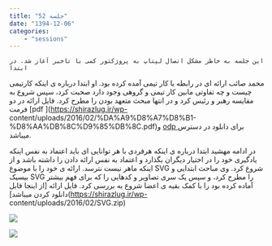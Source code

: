 ```yaml
---
title: "جلسه 52"
date: "1394-12-06"
categories:
    - "sessions"
---
```

    این جلسه به خاطر مشکل اتصال لپتاپ به پروژکتور کمی با تاخیر آغاز شد. در ابتدا
محمد صائب ارائه ای در رابطه با کار تیمی آمده کرده بود. او ابتدا درباره ی اینکه
کارتیمی چیست و چه تفاوتی مابین کار تیمی و گروهی وجود دارد صحبت کرد، سپس شروع
به مقایسه رهبر و رئیس کرد و در انتها مبحث متعهد بودن را مطرح کرد. فایل ارائه
در دو فرمت [pdf ](https://shirazlug.ir/wp-
content/uploads/2016/02/%DA%A9%D8%A7%D8%B1-%D8%AA%DB%8C%D9%85%DB%8C.pdf)و [odp
](https://shirazlug.ir/wp-content/uploads/2016/02/کار-تیمی.odp)برای دانلود در
دسترس میباشد.

در ادامه مهشید ابتدا درباره ی اینکه هرفردی با هر توانایی ای باید اعتماد به نفس
اینکه یادگیری خود را در اختیار دیگران بگذارد و اعتماد به نفس ارائه دادن را
داشته باشد و از اینکه ماهر نیست نترسد. ارائه ی خود را با موضوع SVG شروع کرد.
وی مباحث ابتدایی و بیسیک SVG را مطرح کرد، و سپس یک سری تصاویر و کدهایی را که
برای فهم بیشتر آماده کرده بود را با کمک بقیه ی اعضا شروع به بررسی کرد. فایل
ارائه [از اینجا قابل دانلود کردن میباشد](https://shirazlug.ir/wp-
content/uploads/2016/02/SVG.zip)

[![](../../img/a6992062-fdbb-11e6-86dd-a088b4d860141488289307.7144012.jpg)](img/a6992062-fdbb-11e6-86dd-a088b4d860141488289307.7144012.jpg)

[![](../../img/a69922ec-fdbb-11e6-86dd-a088b4d860141488289307.7144482.jpg)](img/a69922ec-fdbb-11e6-86dd-a088b4d860141488289307.7144482.jpg)
